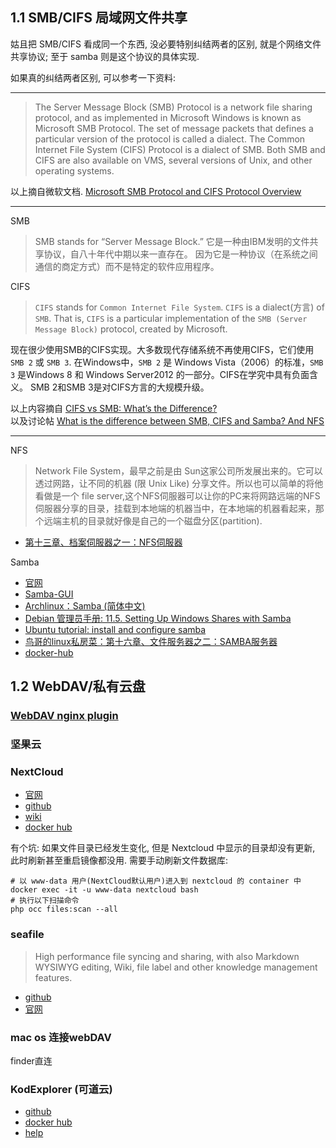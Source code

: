 ## 1.1 SMB/CIFS 局域网文件共享
姑且把 SMB/CIFS 看成同一个东西, 没必要特别纠结两者的区别, 就是个网络文件共享协议; 至于 samba 则是这个协议的具体实现.

如果真的纠结两者区别, 可以参考一下资料:

---
> The Server Message Block (SMB) Protocol is a network file sharing protocol, and as implemented in Microsoft Windows is known as Microsoft SMB Protocol. The set of message packets that defines a particular version of the protocol is called a dialect. The Common Internet File System (CIFS) Protocol is a dialect of SMB. Both SMB and CIFS are also available on VMS, several versions of Unix, and other operating systems.

以上摘自微软文档. [Microsoft SMB Protocol and CIFS Protocol Overview](https://docs.microsoft.com/zh-cn/windows/win32/fileio/microsoft-smb-protocol-and-cifs-protocol-overview)

---
SMB
> SMB stands for “Server Message Block.” 它是一种由IBM发明的文件共享协议，自八十年代中期以来一直存在。 因为它是一种协议（在系统之间通信的商定方式）而不是特定的软件应用程序。

CIFS
> `CIFS` stands for `Common Internet File System`. `CIFS` is a dialect(方言) of `SMB`. That is, `CIFS` is a particular implementation of the `SMB (Server Message Block)` protocol, created by Microsoft.

现在很少使用SMB的CIFS实现。大多数现代存储系统不再使用CIFS，它们使用`SMB 2` 或 `SMB 3`. 在Windows中，`SMB 2` 是 Windows Vista（2006）的标准，`SMB 3` 是Windows 8 和 Windows Server2012 的一部分。CIFS在学究中具有负面含义。 SMB 2和SMB 3是对CIFS方言的大规模升级。

以上内容摘自 [CIFS vs SMB: What’s the Difference?](https://www.varonis.com/blog/cifs-vs-smb/) <br/>
以及讨论帖 [What is the difference between SMB, CIFS and Samba? And NFS](https://www.reddit.com/r/homelab/comments/2fawvq/eli5_what_is_the_difference_between_smb_cifs_and/ck7k0t2/)

---

NFS
> Network File System，最早之前是由 Sun这家公司所发展出来的。它可以透过网路，让不同的机器 (限 Unix Like) 分享文件。所以也可以简单的将他看做是一个 file server,这个NFS伺服器可以让你的PC来将网路远端的NFS伺服器分享的目录，挂载到本地端的机器当中，在本地端的机器看起来，那个远端主机的目录就好像是自己的一个磁盘分区(partition).
- [第十三章、档案伺服器之一：NFS伺服器](http://linux.vbird.org/linux_server/0330nfs.php#What_NFS_0)


Samba

- [官网](https://www.samba.org/)
- [Samba-GUI](https://www.samba.org/samba/GUI/)
- [Archlinux：Samba (简体中文)](https://wiki.archlinux.org/index.php/Samba_(%E7%AE%80%E4%BD%93%E4%B8%AD%E6%96%87))
- [Debian 管理员手册: 11.5. Setting Up Windows Shares with Samba](https://www.debian.org/doc/manuals/debian-handbook/sect.windows-file-server-with-samba.zh-cn.html)
- [Ubuntu tutorial: install and configure samba](https://tutorials.ubuntu.com/tutorial/install-and-configure-samba#0)
- [鸟哥的linux私房菜：第十六章、文件服务器之二：SAMBA服务器](http://cn.linux.vbird.org/linux_server/0370samba.php)
- [docker-hub](https://hub.docker.com/r/dperson/samba/)


## 1.2 WebDAV/私有云盘
### [WebDAV nginx plugin](https://nginx.org/en/docs/http/ngx_http_dav_module.html)


### 坚果云

### NextCloud
- [官网](https://nextcloud.com/)
- [github](https://github.com/nextcloud)
- [wiki](https://docs.nextcloud.com/)
- [docker hub](https://hub.docker.com/_/nextcloud)

有个坑: 如果文件目录已经发生变化, 但是 Nextcloud 中显示的目录却没有更新, 此时刷新甚至重启镜像都没用. 需要手动刷新文件数据库:
```
# 以 www-data 用户(NextCloud默认用户)进入到 nextcloud 的 container 中
docker exec -it -u www-data nextcloud bash
# 执行以下扫描命令
php occ files:scan --all
```

### seafile
> High performance file syncing and sharing, with also Markdown WYSIWYG editing, Wiki, file label and other knowledge management features.
- [github](https://github.com/haiwen/seafile)
- [官网](https://www.seafile.com/home/)

### mac os 连接webDAV
finder直连

### KodExplorer (可道云)
- [github](https://github.com/kalcaddle/KodExplorer)
- [docker hub](https://hub.docker.com/r/yangxuan8282/kodexplorer)
- [help](https://kodcloud.com/help/)